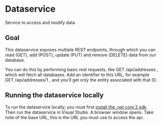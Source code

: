 # Dataservice
Service to access and modify data

## Goal
This dataservice exposes multiple REST endpoints, through which you can read (GET), add (POST), update (PUT) and remove (DELETE)
data from our database.

You can do this by performing basic rest requests, like GET <servername>/api/addresses , which will fetch all databases.
Add an identifier to this URL, for example GET <servername>/api/addresses/1 , and you'll get only the entity associated with that ID.

## Running the dataservice locally
To run the dataservice locally, you must first [install the .net core 2 sdk](https://blogs.msdn.microsoft.com/benjaminperkins/2017/09/20/how-to-install-net-core-2-0/).
Then run the dataservice in Visual Studio. A browser window opens.
Take note of the base URL, this is the URL you must use to access the api.
